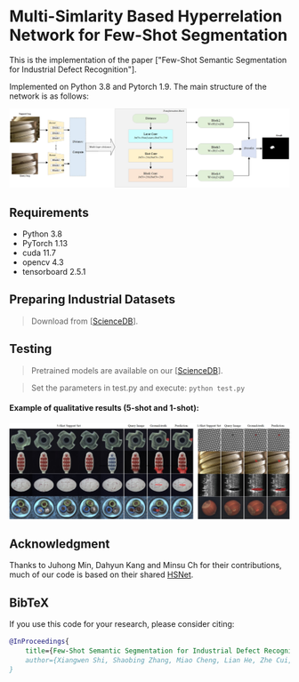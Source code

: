 # Multi-Simlarity Based Hyperrelation Network for Few-Shot Segmentation

This is the implementation of the paper ["Few-Shot Semantic Segmentation for Industrial Defect Recognition"]. 

Implemented on Python 3.8 and Pytorch 1.9.
The main structure of the network is as follows:
<p align="middle">
    <img src="./info/fig1.jpg">
</p>


## Requirements

- Python 3.8
- PyTorch 1.13
- cuda 11.7
- opencv 4.3
- tensorboard 2.5.1

## Preparing Industrial Datasets

> Download from [[ScienceDB](https://www.scidb.cn/anonymous/alVKek0z)].




## Testing

> Pretrained models are available on our [[ScienceDB](https://www.scidb.cn/anonymous/YWlBMzJ5)].

>Set the parameters in test.py and execute:
> `python test.py`


#### Example of qualitative results (5-shot and 1-shot):

<p align="middle">
    <img src="info/result.jpg">
</p>
   
## Acknowledgment
Thanks to Juhong Min, Dahyun Kang and Minsu Ch for their contributions, much of our code is based on their shared [HSNet](https://github.com/juhongm999/hsnet).
## BibTeX
If you use this code for your research, please consider citing:
````BibTeX
@InProceedings{
    title={Few-Shot Semantic Segmentation for Industrial Defect Recognition},
    author={Xiangwen Shi, Shaobing Zhang, Miao Cheng, Lian He, Zhe Cui, Xianghong Tang},
}
````
